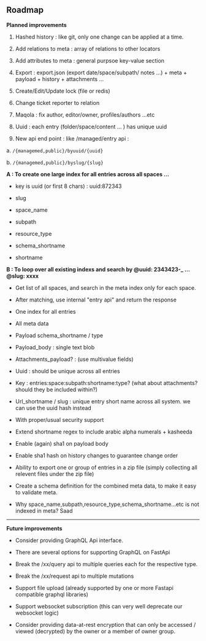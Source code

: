 ## Roadmap

**Planned improvements**

1. Hashed history : like git, only one change can be applied at a time.

2. Add relations to meta : array of relations to other locators

3. Add attributes to meta : general purpsoe key-value section

4. Export : export.json (export date/space/subpath/ notes ...) + meta + payload + history + attachments ...

5. Create/Edit/Update lock (file or redis)

6. Change ticket reporter to relation

7. Maqola : fix author, editor/owner, profiles/authors ...etc

8. Uuid : each entry (folder/space/content ... ) has unique uuid

9. New api end point : like /managed/entry api :

a. `/{managemed,public}/byuuid/{uuid}`

b. `/{managemed,public}/byslug/{slug}`

**A : To create one large index for all entries across all spaces ...**

- key is uuid (or first 8 chars) : uuid:872343

- slug

- space_name

- subpath

- resource_type

- schema_shortname

- shortname

**B : To loop over all existing indexs and search by @uuid: 2343423-\_ ... @slug: xxxx**

- Get list of all spaces, and search in the meta index only for each space.

- After matching, use internal "entry api" and return the response

- One index for all entries

- All meta data

- Payload schema_shortname / type

- Payload_body : single text blob

- Attachments_payload? : (use multivalue fields)

- Uuid : should be unique across all entries

- Key : entries:space:subpath:shortname:type? (what about attachments? should they be included within?)

- Url_shortname / slug : unique entry short name across all system. we can use the uuid hash instead

- With proper/usual security support

- Extend shortname regex to include arabic alpha numerals + kasheeda

- Enable (again) sha1 on payload body

- Enable sha1 hash on history changes to guarantee change order

- Ability to export one or group of entries in a zip file (simply collecting all relevent files under the zip file)

- Create a schema definition for the combined meta data, to make it easy to validate meta.

- Why space_name,subpath,resource_type,schema_shortname...etc is not indexed in meta? Saad

---

**Future improvements**

- Consider providing GraphQL Api interface.

- There are several options for supporting GraphQL on FastApi

- Break the /xx/query api to multiple queries each for the respective type.

- Break the /xx/request api to multiple mutations

- Support file upload (already supported by one or more Fastapi compatible graphql libraries)

- Support websocket subscription (this can very well deprecate our websocket logic)

- Consider providing data-at-rest encryption that can only be accessed / viewed (decrypted) by the owner or a member of owner group.
